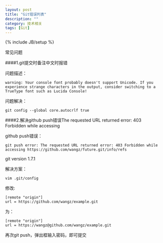 ```yaml
---
layout: post
title: "Git错误列表"
description: ""
category: 技术相关
tags: [Git]
---
```

{% include JB/setup %}


常见问题

####1.git提交时备注中文时报错

问题描述：

	warning: Your console font probably doesn't support Unicode. If you experience strange characters in the output, consider switching to a TrueType font such as Lucida Console!

问题解决：

	git config --global core.autocrlf true


####2.解决github push错误The requested URL returned error: 403 Forbidden while accessing 

github push错误：

	git push error: The requested URL returned error: 403 Forbidden while accessing https://github.com/wangz/future.git/info/refs  

git version 1.7.1


解决方案：

	vim .git/config

修改:
	
    [remote "origin"]  
    url = https://github.com/wangz/example.git  

为：

	[remote "origin"]  
    url = https://wangz@github.com/wangz/example.git

再次git push，弹出框输入密码，即可提交

